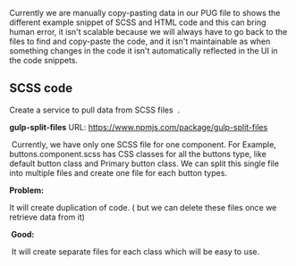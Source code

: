 Currently we are manually copy-pasting data in our PUG file to shows the different example snippet of SCSS and HTML code and this can bring human error, it isn't scalable because we will always have to go back to the files to find and copy-paste the code, and it isn't maintainable as when something changes in the code it isn't automatically reflected in the UI in the code snippets. 

## SCSS code

Create a service to pull data from SCSS files  .

**gulp-split-files** URL: https://www.npmjs.com/package/gulp-split-files 

 Currently, we have only one SCSS file for one component. For Example, buttons.component.scss has CSS classes for all the buttons type, like default button class and Primary button class. We can split this single file into multiple files and create one file for each button types. 



**Problem:**

It will create duplication of code. ( but we can delete these files once we retrieve data from it)

** Good:**

 It will create separate files for each class which will be easy to use.